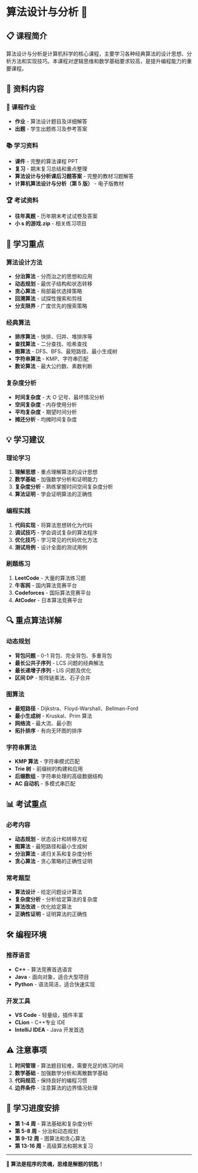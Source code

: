 # 算法设计与分析 🧮

## 📋 课程简介

算法设计与分析是计算机科学的核心课程，主要学习各种经典算法的设计思想、分析方法和实现技巧。本课程对逻辑思维和数学基础要求较高，是提升编程能力的重要课程。

## 📁 资料内容

### 📝 课程作业

- **作业** - 算法设计题目及详细解答
- **出题** - 学生出题练习及参考答案

### 📚 学习资料

- **课件** - 完整的算法课程 PPT
- **复习** - 期末复习总结和重点整理
- **算法设计与分析课后习题答案** - 完整的教材习题解答
- **计算机算法设计与分析（第 5 版）** - 电子版教材

### 🏆 考试资料

- **往年真题** - 历年期末考试试卷及答案
- **小 s 的游戏.zip** - 相关练习项目

## 🎯 学习重点

### 算法设计方法

- **分治算法** - 分而治之的思想和应用
- **动态规划** - 最优子结构和状态转移
- **贪心算法** - 局部最优选择策略
- **回溯算法** - 试探性搜索和剪枝
- **分支限界** - 广度优先的搜索策略

### 经典算法

- **排序算法** - 快排、归并、堆排序等
- **查找算法** - 二分查找、哈希查找
- **图算法** - DFS、BFS、最短路径、最小生成树
- **字符串算法** - KMP、字符串匹配
- **数论算法** - 最大公约数、素数判断

### 复杂度分析

- **时间复杂度** - 大 O 记号、最坏情况分析
- **空间复杂度** - 内存使用分析
- **平均复杂度** - 期望时间分析
- **摊还分析** - 均摊时间复杂度

## 💡 学习建议

### 理论学习

1. **理解思想** - 重点理解算法的设计思想
2. **数学基础** - 加强数学分析和证明能力
3. **复杂度分析** - 熟练掌握时间空间复杂度分析
4. **算法证明** - 学会证明算法的正确性

### 编程实践

1. **代码实现** - 将算法思想转化为代码
2. **调试技巧** - 学会调试复杂的算法程序
3. **优化技巧** - 学习常见的代码优化方法
4. **测试用例** - 设计全面的测试用例

### 刷题练习

1. **LeetCode** - 大量的算法练习题
2. **牛客网** - 国内算法竞赛平台
3. **Codeforces** - 国际算法竞赛平台
4. **AtCoder** - 日本算法竞赛平台

## 🔍 重点算法详解

### 动态规划

- **背包问题** - 0-1 背包、完全背包、多重背包
- **最长公共子序列** - LCS 问题的经典解法
- **最长递增子序列** - LIS 问题及优化
- **区间 DP** - 矩阵链乘法、石子合并

### 图算法

- **最短路径** - Dijkstra、Floyd-Warshall、Bellman-Ford
- **最小生成树** - Kruskal、Prim 算法
- **网络流** - 最大流、最小割
- **拓扑排序** - 有向无环图的排序

### 字符串算法

- **KMP 算法** - 字符串模式匹配
- **Trie 树** - 前缀树的构建和应用
- **后缀数组** - 字符串处理的高级数据结构
- **AC 自动机** - 多模式串匹配

## 📊 考试重点

### 必考内容

- **动态规划** - 状态设计和转移方程
- **图算法** - 最短路径和最小生成树
- **分治算法** - 递归关系和复杂度分析
- **贪心算法** - 贪心策略的正确性证明

### 常考题型

- **算法设计** - 给定问题设计算法
- **复杂度分析** - 分析给定算法的复杂度
- **算法改进** - 优化给定算法
- **正确性证明** - 证明算法的正确性

## 🛠️ 编程环境

### 推荐语言

- **C++** - 算法竞赛首选语言
- **Java** - 面向对象，适合大型项目
- **Python** - 语法简洁，适合快速实现

### 开发工具

- **VS Code** - 轻量级，插件丰富
- **CLion** - C++专业 IDE
- **IntelliJ IDEA** - Java 开发首选

## ⚠️ 注意事项

1. **时间管理** - 算法题目较难，需要充足的练习时间
2. **数学基础** - 加强数学分析和离散数学基础
3. **代码规范** - 保持良好的编程习惯
4. **边界条件** - 注意算法的边界情况处理

## 📅 学习进度安排

- **第 1-4 周** - 算法基础和复杂度分析
- **第 5-8 周** - 分治和动态规划
- **第 9-12 周** - 图算法和贪心算法
- **第 13-16 周** - 高级算法和期末复习

---

**🧮 算法是程序的灵魂，思维是解题的钥匙！**
